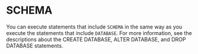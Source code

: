 SCHEMA 
===========================



You can execute statements that include `SCHEMA` in the same way as you execute the statements that include `DATABASE`. For more information, see the descriptions about the CREATE DATABASE, ALTER DATABASE, and DROP DATABASE statements.
